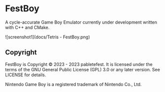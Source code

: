# FestBoy

A cycle-accurate Game Boy Emulator currently under development written with C++ and CMake.

![screenshot1](docs/Tetris - FestBoy.png)

## Copyright

FestBoy is Copyright © 2023 - 2023 pabletefest.
It is licensed under the terms of the GNU General Public License (GPL) 3.0 or any later version. See LICENSE for details.

Nintendo Game Boy is a registered trademark of Nintendo Co., Ltd.
